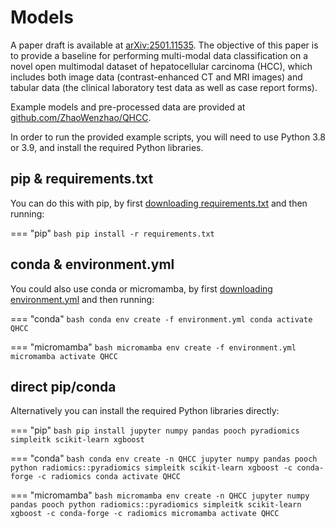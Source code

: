 # Models

A paper draft is available at [arXiv:2501.11535](https://arxiv.org/abs/2501.11535). The objective of this paper is to provide a baseline for performing multi-modal data classification on a novel open multimodal dataset of hepatocellular carcinoma (HCC), which includes both image data (contrast-enhanced CT and MRI images) and tabular data (the clinical laboratory test data as well as case report forms).

Example models and pre-processed data are provided at [github.com/ZhaoWenzhao/QHCC](https://github.com/ZhaoWenzhao/QHCC).

In order to run the provided example scripts, you will need to use Python 3.8 or 3.9, and install the required Python libraries.

## pip & requirements.txt
You can do this with pip, by first [downloading requirements.txt](requirements.txt) and then running:

=== "pip"
    ```bash
    pip install -r requirements.txt
    ```

## conda & environment.yml

You could also use conda or micromamba, by first [downloading environment.yml](environment.yml) and then running:

=== "conda"
    ```bash
    conda env create -f environment.yml
    conda activate QHCC
    ```

=== "micromamba"
    ```bash
    micromamba env create -f environment.yml
    micromamba activate QHCC
    ```

## direct pip/conda

Alternatively you can install the required Python libraries directly:

=== "pip"
    ```bash
    pip install jupyter numpy pandas pooch pyradiomics simpleitk scikit-learn xgboost
    ```

=== "conda"
    ```bash
    conda env create -n QHCC jupyter numpy pandas pooch python radiomics::pyradiomics simpleitk scikit-learn xgboost -c conda-forge -c radiomics
    conda activate QHCC
    ```

=== "micromamba"
    ```bash
    micromamba env create -n QHCC jupyter numpy pandas pooch python radiomics::pyradiomics simpleitk scikit-learn xgboost -c conda-forge -c radiomics
    micromamba activate QHCC
    ```
